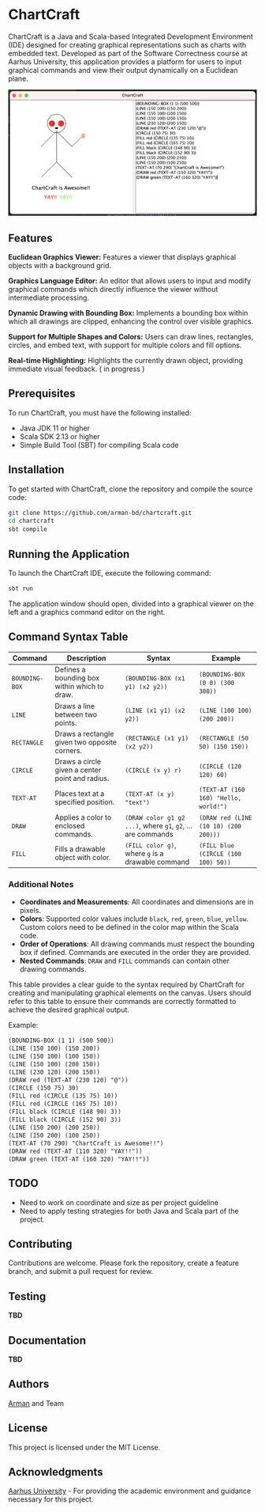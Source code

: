 # ChartCraft
ChartCraft is a Java and Scala-based Integrated Development Environment (IDE) designed for creating graphical representations such as charts with embedded text. Developed as part of the Software Correctness course at Aarhus University, this application provides a platform for users to input graphical commands and view their output dynamically on a Euclidean plane.

<img src="chart_craft.png">

## Features
**Euclidean Graphics Viewer:** Features a viewer that displays graphical objects with a background grid.

**Graphics Language Editor:** An editor that allows users to input and modify graphical commands which directly influence the viewer without intermediate processing.

**Dynamic Drawing with Bounding Box:** Implements a bounding box within which all drawings are clipped, enhancing the control over visible graphics.

**Support for Multiple Shapes and Colors:** Users can draw lines, rectangles, circles, and embed text, with support for multiple colors and fill options.

**Real-time Highlighting:** Highlights the currently drawn object, providing immediate visual feedback. ( in progress )

## Prerequisites
To run ChartCraft, you must have the following installed:

* Java JDK 11 or higher
* Scala SDK 2.13 or higher
* Simple Build Tool (SBT) for compiling Scala code

## Installation
To get started with ChartCraft, clone the repository and compile the source code:
```bash
git clone https://github.com/arman-bd/chartcraft.git
cd chartcraft
sbt compile
```

## Running the Application
To launch the ChartCraft IDE, execute the following command:

```bash
sbt run
```

The application window should open, divided into a graphical viewer on the left and a graphics command editor on the right.

## Command Syntax Table

| Command        | Description                                           | Syntax                                                   | Example                                   |
|----------------|-------------------------------------------------------|----------------------------------------------------------|-------------------------------------------|
| `BOUNDING-BOX` | Defines a bounding box within which to draw.           | `(BOUNDING-BOX (x1 y1) (x2 y2))`                         | `(BOUNDING-BOX (0 0) (300 300))`          |
| `LINE`         | Draws a line between two points.                       | `(LINE (x1 y1) (x2 y2))`                                 | `(LINE (100 100) (200 200))`              |
| `RECTANGLE`    | Draws a rectangle given two opposite corners.          | `(RECTANGLE (x1 y1) (x2 y2))`                            | `(RECTANGLE (50 50) (150 150))`           |
| `CIRCLE`       | Draws a circle given a center point and radius.        | `(CIRCLE (x y) r)`                                       | `(CIRCLE (120 120) 60)`                   |
| `TEXT-AT`      | Places text at a specified position.                   | `(TEXT-AT (x y) "text")`                                 | `(TEXT-AT (160 160) "Hello, world!")`     |
| `DRAW`         | Applies a color to enclosed commands.                  | `(DRAW color g1 g2 ...)`, where `g1`, `g2`, ... are commands | `(DRAW red (LINE (10 10) (200 200)))`   |
| `FILL`         | Fills a drawable object with color.                    | `(FILL color g)`, where `g` is a drawable command        | `(FILL blue (CIRCLE (100 100) 50))`       |

### Additional Notes

- **Coordinates and Measurements**: All coordinates and dimensions are in pixels.
- **Colors**: Supported color values include `black`, `red`, `green`, `blue`, `yellow`. Custom colors need to be defined in the color map within the Scala code.
- **Order of Operations**: All drawing commands must respect the bounding box if defined. Commands are executed in the order they are provided.
- **Nested Commands**: `DRAW` and `FILL` commands can contain other drawing commands.

This table provides a clear guide to the syntax required by ChartCraft for creating and manipulating graphical elements on the canvas. Users should refer to this table to ensure their commands are correctly formatted to achieve the desired graphical output.

Example:
```text
(BOUNDING-BOX (1 1) (500 500))
(LINE (150 100) (150 200))
(LINE (150 100) (100 150))
(LINE (150 100) (200 150))
(LINE (230 120) (200 150))
(DRAW red (TEXT-AT (230 120) "@"))
(CIRCLE (150 75) 30)
(FILL red (CIRCLE (135 75) 10))
(FILL red (CIRCLE (165 75) 10))
(FILL black (CIRCLE (148 90) 3))
(FILL black (CIRCLE (152 90) 3))
(LINE (150 200) (200 250))
(LINE (150 200) (100 250))
(TEXT-AT (70 290) "ChartCraft is Awesome!!")
(DRAW red (TEXT-AT (110 320) "YAY!!"))
(DRAW green (TEXT-AT (160 320) "YAY!!"))
```

## TODO
* Need to work on coordinate and size as per project guideline
* Need to apply testing strategies for both Java and Scala part of the project.

## Contributing
Contributions are welcome. Please fork the repository, create a feature branch, and submit a pull request for review.

## Testing
**TBD**

## Documentation
**TBD**

## Authors
[Arman](https://github.com/arman-bd) and Team

## License
This project is licensed under the MIT License.

## Acknowledgments
[Aarhus University](https://au.dk) - For providing the academic environment and guidance necessary for this project.